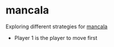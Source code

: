 # mancala
Exploring different strategies for [mancala](https://en.wikipedia.org/wiki/Mancala)

* Player 1 is the player to move first
